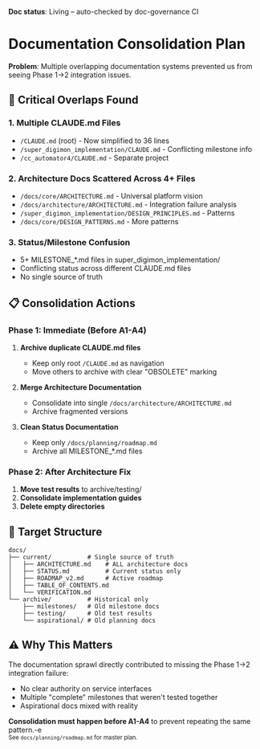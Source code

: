 **Doc status**: Living – auto-checked by doc-governance CI

# Documentation Consolidation Plan

**Problem**: Multiple overlapping documentation systems prevented us from seeing Phase 1→2 integration issues.

## 🚨 Critical Overlaps Found

### 1. **Multiple CLAUDE.md Files**
- `/CLAUDE.md` (root) - Now simplified to 36 lines
- `/super_digimon_implementation/CLAUDE.md` - Conflicting milestone info
- `/cc_automator4/CLAUDE.md` - Separate project

### 2. **Architecture Docs Scattered Across 4+ Files**
- `/docs/core/ARCHITECTURE.md` - Universal platform vision
- `/docs/architecture/ARCHITECTURE.md` - Integration failure analysis  
- `/super_digimon_implementation/DESIGN_PRINCIPLES.md` - Patterns
- `/docs/core/DESIGN_PATTERNS.md` - More patterns

### 3. **Status/Milestone Confusion**
- 5+ MILESTONE_*.md files in super_digimon_implementation/
- Conflicting status across different CLAUDE.md files
- No single source of truth

## 📋 Consolidation Actions

### Phase 1: Immediate (Before A1-A4)
1. **Archive duplicate CLAUDE.md files**
   - Keep only root `/CLAUDE.md` as navigation
   - Move others to archive with clear "OBSOLETE" marking

2. **Merge Architecture Documentation**
   - Consolidate into single `/docs/architecture/ARCHITECTURE.md`
   - Archive fragmented versions

3. **Clean Status Documentation**  
   - Keep only `/docs/planning/roadmap.md`
   - Archive all MILESTONE_*.md files

### Phase 2: After Architecture Fix
1. **Move test results** to archive/testing/
2. **Consolidate implementation guides**
3. **Delete empty directories**

## 🎯 Target Structure
```
docs/
├── current/          # Single source of truth
│   ├── ARCHITECTURE.md    # ALL architecture docs
│   ├── STATUS.md          # Current status only
│   ├── ROADMAP_v2.md      # Active roadmap
│   ├── TABLE_OF_CONTENTS.md
│   └── VERIFICATION.md
└── archive/          # Historical only
    ├── milestones/   # Old milestone docs
    ├── testing/      # Old test results  
    └── aspirational/ # Old planning docs
```

## ⚠️ Why This Matters

The documentation sprawl directly contributed to missing the Phase 1→2 integration failure:
- No clear authority on service interfaces
- Multiple "complete" milestones that weren't tested together
- Aspirational docs mixed with reality

**Consolidation must happen before A1-A4** to prevent repeating the same pattern.-e 
<br><sup>See `docs/planning/roadmap.md` for master plan.</sup>
